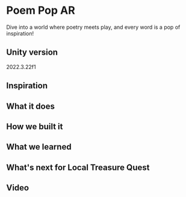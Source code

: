 # Poem Pop AR
Dive into a world where poetry meets play, and every word is a pop of inspiration!

## Unity version
2022.3.22f1

## Inspiration


## What it does


## How we built it


## What we learned


## What's next for Local Treasure Quest


## Video
